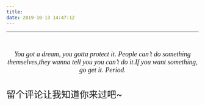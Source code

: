 ```yaml
---
title:
date: 2019-10-13 14:47:12
---
```


---
<br/>
<br/>


<i>
<center>
<font size=4 face="微软雅黑">
You got a dream, you gotta protect it. People can’t do something themselves,they wanna tell you you can’t do it.If you want something, go get it. Period.
</font>
</center>
</i>



<br/>
<br/><font size=5>留个评论让我知道你来过吧~</font>
